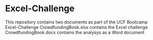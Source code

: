 # Excel-Challenge
This repository contains two documents as part of the UCF Bootcamp Excel-Challenge
CrowdfundingBook.xlsx contains the Excel challenge
CrowdfundingBook.docx contains the analysys as a Word document
 
